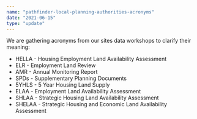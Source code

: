 ```yaml
---
name: "pathfinder-local-planning-authorities-acronyms"
date: "2021-06-15"
type: "update"
---
```


We are gathering acronyms from our sites data workshops to clarify their meaning:
- HELLA - Housing Employment Land Availability Assessment
- ELR - Employment Land Review
- AMR - Annual Monitoring Report
- SPDs - Supplementary Planning Documents
- 5YHLS - 5 Year Housing Land Supply
- ELAA - Employment Land Availability Assessment
- SHLAA - Strategic Housing Land Availability Assessment
- SHELAA - Strategic Housing and Economic Land Availability Assessment
